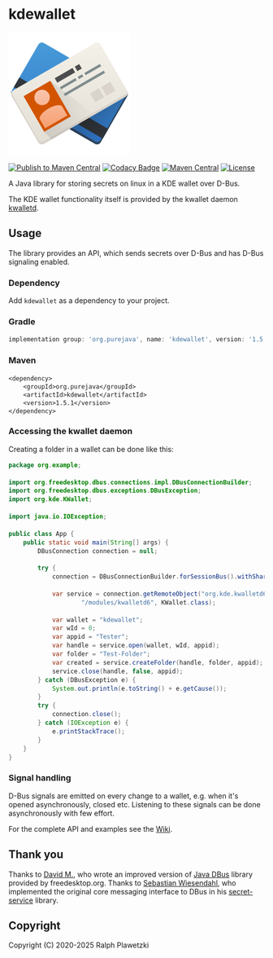 # kdewallet
![KWallet](KWallet.png)

[![Publish to Maven Central](https://github.com/purejava/kdewallet/workflows/Publish%20to%20Maven%20Central/badge.svg)](https://github.com/purejava/kdewallet/actions?query=workflow%3A%22Publish+to+Maven+Central%22)
[![Codacy Badge](https://app.codacy.com/project/badge/Grade/b1379afd2db3447abfbdca82fbdc2b7a)](https://app.codacy.com/gh/purejava/kdewallet/dashboard?utm_source=gh&utm_medium=referral&utm_content=&utm_campaign=Badge_grade)
[![Maven Central](https://img.shields.io/maven-central/v/org.purejava/kdewallet.svg?label=Maven%20Central)](https://central.sonatype.com/search?q=kdewallet&smo=true&namespace=org.purejava)
[![License](https://img.shields.io/github/license/purejava/kdewallet.svg)](https://github.com/purejava/kdewallet/blob/master/LICENSE)

A Java library for storing secrets on linux in a KDE wallet over D-Bus.

The KDE wallet functionality itself is provided by the kwallet daemon [kwalletd](https://github.com/KDE/kwallet/tree/master/src/runtime/kwalletd).

## Usage
The library provides an API, which sends secrets over D-Bus and has D-Bus signaling enabled.

### Dependency
Add `kdewallet` as a dependency to your project.
### Gradle
```groovy
implementation group: 'org.purejava', name: 'kdewallet', version: '1.5.1'
```
### Maven
```maven
<dependency>
    <groupId>org.purejava</groupId>
    <artifactId>kdewallet</artifactId>
    <version>1.5.1</version>
</dependency>
```

### Accessing the kwallet daemon
Creating a folder in a wallet can be done like this:
```java
package org.example;

import org.freedesktop.dbus.connections.impl.DBusConnectionBuilder;
import org.freedesktop.dbus.exceptions.DBusException;
import org.kde.KWallet;

import java.io.IOException;

public class App {
    public static void main(String[] args) {
        DBusConnection connection = null;

        try {
            connection = DBusConnectionBuilder.forSessionBus().withShared(false).build();

            var service = connection.getRemoteObject("org.kde.kwalletd6",
                    "/modules/kwalletd6", KWallet.class);

            var wallet = "kdewallet";
            var wId = 0;
            var appid = "Tester";
            var handle = service.open(wallet, wId, appid);
            var folder = "Test-Folder";
            var created = service.createFolder(handle, folder, appid);
            service.close(handle, false, appid);
        } catch (DBusException e) {
            System.out.println(e.toString() + e.getCause());
        }
        try {
            connection.close();
        } catch (IOException e) {
            e.printStackTrace();
        }
    }
}
```

### Signal handling
D-Bus signals are emitted on every change to a wallet, e.g. when it's opened asynchronously, closed etc.
Listening to these signals can be done asynchronously with few effort.

For the complete API and examples see the [Wiki](https://github.com/purejava/kdewallet/wiki/Home).

## Thank you
Thanks to [David M.](https://github.com/hypfvieh), who wrote an improved version of [Java DBus](https://github.com/hypfvieh/dbus-java) library provided by freedesktop.org.
Thanks to [Sebastian Wiesendahl](https://github.com/swiesend), who implemented the original core messaging interface to DBus in his [secret-service](https://github.com/swiesend/secret-service) library.

## Copyright
Copyright (C) 2020-2025 Ralph Plawetzki
